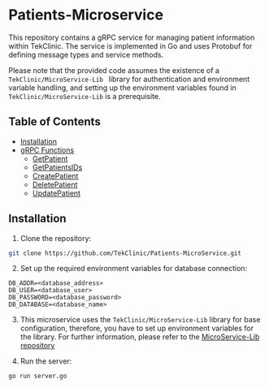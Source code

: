 # Patients-Microservice

This repository contains a gRPC service for managing patient information within TekClinic.
The service is implemented in Go and uses Protobuf for defining message types and service methods.

Please note that the provided code assumes the existence of a `TekClinic/MicroService-Lib `
library for authentication and environment variable handling,
and setting up the environment variables found in `TekClinic/MicroService-Lib` is a prerequisite.

## Table of Contents

- [Installation](#installation)
- [gRPC Functions](docs/grpc.md#grpc-functions)
    - [GetPatient](docs/grpc.md#getpatient)
    - [GetPatientsIDs](docs/grpc.md#getpatientsids)
    - [CreatePatient](docs/grpc.md#createpatient)
    - [DeletePatient](docs/grpc.md#deletepatient)
    - [UpdatePatient](docs/grpc.md#updatepatient)

## Installation

1. Clone the repository:

```bash
git clone https://github.com/TekClinic/Patients-MicroService.git
```

2. Set up the required environment variables for database connection:

```
DB_ADDR=<database_address>
DB_USER=<database_user>
DB_PASSWORD=<database_password>
DB_DATABASE=<database_name>
```

3. This microservice uses the `TekClinic/MicroService-Lib` library for base configuration,
   therefore, you have to set up environment variables for the library.
   For further information, please refer to
   the [MicroService-Lib repository](https://github.com/TekClinic/MicroService-Lib)

4. Run the server:

```bash
go run server.go
```